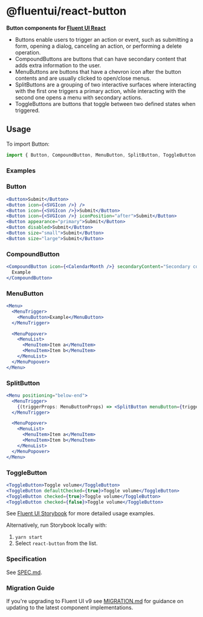 # @fluentui/react-button

**Button components for [Fluent UI React](https://react.fluentui.dev/)**

- Buttons enable users to trigger an action or event, such as submitting a form, opening a dialog, canceling an action, or performing a delete operation.
- CompoundButtons are buttons that can have secondary content that adds extra information to the user.
- MenuButtons are buttons that have a chevron icon after the button contents and are usually clicked to open/close menus.
- SplitButtons are a grouping of two interactive surfaces where interacting with the first one triggers a primary action, while interacting with the second one opens a menu with secondary actions.
- ToggleButtons are buttons that toggle between two defined states when triggered.

## Usage

To import Button:

```js
import { Button, CompoundButton, MenuButton, SplitButton, ToggleButton } from '@fluentui/react-components';
```

### Examples

### Button

```jsx
<Button>Submit</Button>
<Button icon={<SVGIcon />} />
<Button icon={<SVGIcon />}>Submit</Button>
<Button icon={<SVGIcon />} iconPosition="after">Submit</Button>
<Button appearance="primary">Submit</Button>
<Button disabled>Submit</Button>
<Button size="small">Submit</Button>
<Button size="large">Submit</Button>
```

### CompoundButton

```jsx
<CompoundButton icon={<CalendarMonth />} secondaryContent="Secondary content" {...props}>
  Example
</CompoundButton>
```

### MenuButton

```jsx
<Menu>
  <MenuTrigger>
    <MenuButton>Example</MenuButton>
  </MenuTrigger>

  <MenuPopover>
    <MenuList>
      <MenuItem>Item a</MenuItem>
      <MenuItem>Item b</MenuItem>
    </MenuList>
  </MenuPopover>
</Menu>
```

### SplitButton

```jsx
<Menu positioning="below-end">
  <MenuTrigger>
    {(triggerProps: MenuButtonProps) => <SplitButton menuButton={triggerProps}>Example</SplitButton>}
  </MenuTrigger>

  <MenuPopover>
    <MenuList>
      <MenuItem>Item a</MenuItem>
      <MenuItem>Item b</MenuItem>
    </MenuList>
  </MenuPopover>
</Menu>
```

### ToggleButton

```jsx
<ToggleButton>Toggle volume</ToggleButton>
<ToggleButton defaultChecked={true}>Toggle volume</ToggleButton>
<ToggleButton checked={true}>Toggle volume</ToggleButton>
<ToggleButton checked={false}>Toggle volume</ToggleButton>
```

See [Fluent UI Storybook](https://react.fluentui.dev/) for more detailed usage examples.

Alternatively, run Storybook locally with:

1. `yarn start`
2. Select `react-button` from the list.

### Specification

See [SPEC.md](./src/components/Button/SPEC.md).

### Migration Guide

If you're upgrading to Fluent UI v9 see [MIGRATION.md](./src/components/Button/MIGRATION.md) for guidance on updating to the latest component implementations.
